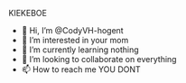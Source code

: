 KIEKEBOE
- 👋 Hi, I’m @CodyVH-hogent
- 👀 I’m interested in your mom
- 🌱 I’m currently learning nothing
- 💞️ I’m looking to collaborate on everything
- 📫 How to reach me YOU DONT
